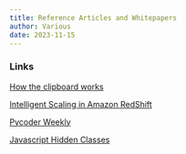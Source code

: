```yaml
---
title: Reference Articles and Whitepapers
author: Various
date: 2023-11-15
---
```


### Links

[How the clipboard works](https://whynothugo.nl/journal/2022/10/21/how-the-clipboard-works/)

[Intelligent Scaling in Amazon RedShift](https://drive.google.com/file/d/1E7cb5Ttj21JvI3svJC0QnkhncycX2PS-/view)

[Pycoder Weekly](https://pycoders.com/issues/649)

[Javascript Hidden Classes](https://richardartoul.github.io/jekyll/update/2015/04/26/hidden-classes.html)
